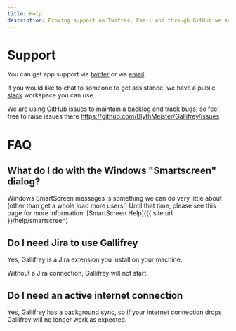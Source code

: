 ```yaml
---
title: Help
description: Proving support on Twitter, Email and through GitHub we are here to help.
---
```

# Support

You can get app support via <a href="https://twitter.com/GallifreyApp" target="_blank">twitter</a> or via <a href="mailto:gallifrey@blyth.me.uk"  target="_blank">email</a>.

If you would like to chat to someone to get assistance, we have a public <a href="https://join.slack.com/t/gallifreyapp/shared_invite/enQtNDA2MDU3OTYwNDgyLTc3YjBjOTc2MDkxNWM3MWYxNDgwNTMyMWI5ZmRhYmZiZWRlOGVkMGQwZDFlOTJlN2I4ZGI5MmExZGY5ZmM2YjI" target="_blank">slack</a> workspace you can use.

We are using GitHub issues to maintain a backlog and track bugs, so feel free to raise issues there <a href="https://github.com/BlythMeister/Gallifrey/issues" target="_blank">https://github.com/BlythMeister/Gallifrey/issues</a>

# FAQ

## What do I do with the Windows "Smartscreen" dialog?

Windows SmartScreen messages is something we can do very little about (other than get a whole load more users!)
Until that time, please see this page for more information: [SmartScreen Help]({{ site.url }}/help/smartscreen)

## Do I need Jira to use Gallifrey

Yes, Gallifrey is a Jira extension you install on your machine.

Without a Jira connection, Gallifrey will not start.

## Do I need an active internet connection

Yes, Gallifrey has a background sync, so if your internet connection drops Gallifrey will no longer work as expected.
